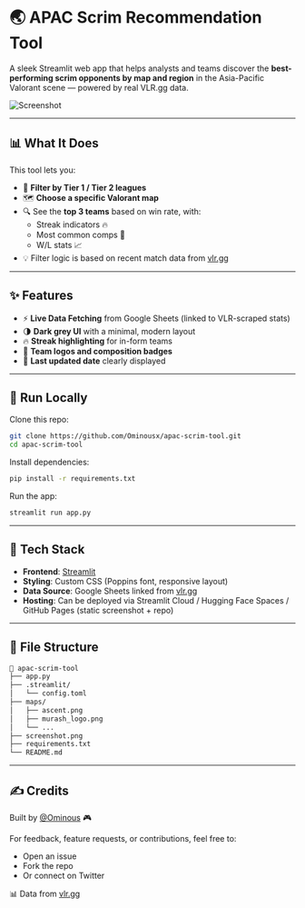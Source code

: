 # 🌏 APAC Scrim Recommendation Tool

A sleek Streamlit web app that helps analysts and teams discover the **best-performing scrim opponents by map and region** in the Asia-Pacific Valorant scene — powered by real VLR.gg data.

![Screenshot](screenshot.png)

---

## 📊 What It Does

This tool lets you:
- 🔢 **Filter by Tier 1 / Tier 2 leagues**
- 🗺️ **Choose a specific Valorant map**
- 🔍 See the **top 3 teams** based on win rate, with:
  - Streak indicators 🔥
  - Most common comps 🧬
  - W/L stats 📈
- 💡 Filter logic is based on recent match data from [vlr.gg](https://vlr.gg)

---

## ✨ Features

- ⚡ **Live Data Fetching** from Google Sheets (linked to VLR-scraped stats)
- 🌗 **Dark grey UI** with a minimal, modern layout
- 🔥 **Streak highlighting** for in-form teams
- 🎨 **Team logos and composition badges**
- 📅 **Last updated date** clearly displayed

---

## 🚀 Run Locally

Clone this repo:

```bash
git clone https://github.com/Ominousx/apac-scrim-tool.git
cd apac-scrim-tool
```

Install dependencies:

```bash
pip install -r requirements.txt
```

Run the app:

```bash
streamlit run app.py
```

---

## 🧰 Tech Stack

- **Frontend**: [Streamlit](https://streamlit.io)
- **Styling**: Custom CSS (Poppins font, responsive layout)
- **Data Source**: Google Sheets linked from [vlr.gg](https://vlr.gg)
- **Hosting**: Can be deployed via Streamlit Cloud / Hugging Face Spaces / GitHub Pages (static screenshot + repo)

---

## 📂 File Structure

```bash
📁 apac-scrim-tool
├── app.py
├── .streamlit/
│   └── config.toml
├── maps/
│   ├── ascent.png
│   ├── murash_logo.png
│   └── ...
├── screenshot.png
├── requirements.txt
└── README.md
```

---

## ✍️ Credits

Built by [@Ominous](https://twitter.com/_SushantJha) 🎮

For feedback, feature requests, or contributions, feel free to:
- Open an issue
- Fork the repo
- Or connect on Twitter

📊 Data from [vlr.gg](https://vlr.gg)
